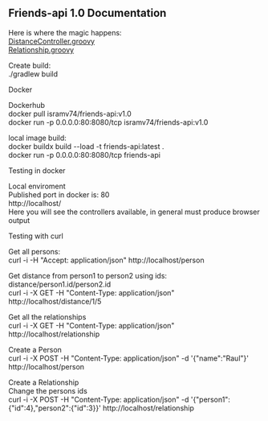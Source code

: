 ## Friends-api 1.0 Documentation
Here is where the magic happens:<br>
[DistanceController.groovy](grails-app%2Fcontrollers%2Ffriends%2Fapi%2FDistanceController.groovy)<br>
[Relationship.groovy](grails-app%2Fdomain%2Ffriends%2Fapi%2FRelationship.groovy)
<p>Create build: <br>
./gradlew build
</p>

Docker
<p>
Dockerhub<br>
docker pull isramv74/friends-api:v1.0<br>
docker run -p 0.0.0.0:80:8080/tcp isramv74/friends-api:v1.0
</p>
<p>
local image build:<br>
docker buildx build --load -t friends-api:latest .<br>
docker run -p 0.0.0.0:80:8080/tcp friends-api<br>
</p>

Testing in docker


<p>
Local enviroment<br>
Published port in docker is: 80<br>
http://localhost/<br>
Here you will see the controllers available, in general must produce browser output

</p>

Testing with curl
<p>
Get all persons:<br>
curl -i -H "Accept: application/json" http://localhost/person

Get distance from person1 to person2 using ids:<br> 
distance/person1.id/person2.id<br>
curl -i -X GET -H "Content-Type: application/json" http://localhost/distance/1/5

Get all the relationships<br>
curl -i -X GET -H "Content-Type: application/json" http://localhost/relationship

Create a Person<br>
curl -i -X POST -H "Content-Type: application/json" -d '{"name":"Raul"}' http://localhost/person

Create a Relationship<br>
Change the persons ids<br>
curl -i -X POST -H "Content-Type: application/json" -d '{"person1":{"id":4},"person2":{"id":3}}' http://localhost/relationship

</p>